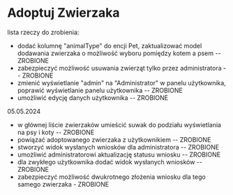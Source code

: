 # Adoptuj Zwierzaka

lista rzeczy do zrobienia:

- dodać kolumnę "animalType" do encji Pet, zaktualizować model dodawania zwierzaka o możliwość wyboru pomiędzy kotem a psem -- ZROBIONE 
- zabezpieczyć możliwość usuwania zwierząt tylko przez administratora -- ZROBIONE 
- zmienić wyświetlanie "admin" na "Administrator" w panelu użytkownika, poprawić wyświetlanie panelu użytkownika -- ZROBIONE
- umożliwić edycję danych użytkownika -- ZROBIONE

05.05.2024

- w głównej liście zwierzaków umieścić suwak do podziału wyświetlania na psy i koty -- ZROBIONE
- powiązać adoptowanego zwierzaka z użytkownikiem -- ZROBIONE
- stworzyć widok wysłanych wniosków dla administratora -- ZROBIONE
- umożliwić administratorowi aktualizację statusu wniosku -- ZROBIONE
- dla zwykłego użytkownika dodać widok wysłanych wniosków -- ZROBIONE
- zabezpieczyć możliwość dwukrotnego złożenia wniosku dla tego samego zwierzaka - ZROBIONE
